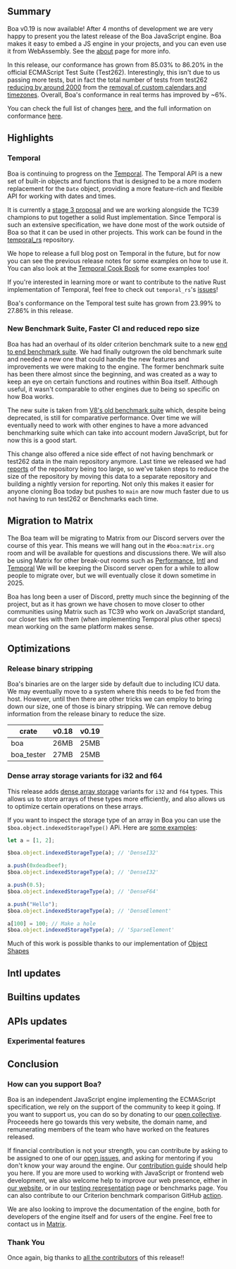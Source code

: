 <!-- ---
layout: post
tags: [post]
title: "Boa release v0.19"
author: Boa Developers
--- -->

## Summary

Boa v0.19 is now available! After 4 months of development we are very happy to present you the latest
release of the Boa JavaScript engine. Boa makes it easy to embed a JS engine in your projects, and
you can even use it from WebAssembly. See the [about](/about) page for more info.

In this release, our conformance has grown from 85.03% to 86.20% in the official ECMAScript Test Suite
(Test262). Interestingly, this isn't due to us passing more tests, but in fact the total number of tests from test262
[reducing by around 2000](https://github.com/tc39/test262/commit/ea2268aa4382013f5533b91f9ef50366ad065a86) from the [removal of custom calendars and timezones](https://github.com/tc39/proposal-temporal/issues/2826). Overall, Boa's conformance in real terms has improved by ~6%.

You can check the full list of changes [here][changelog], and the full information on conformance
[here][conformance].

## Highlights

### Temporal

Boa is continuing to progress on the [Temporal](https://github.com/tc39/proposal-temporal). The Temporal API is a new
set of built-in objects and functions that is designed to be a more modern replacement for the `Date`
object, providing a more feature-rich and flexible API for working with dates and times.

It is currently a [stage 3 proposal](https://tc39.es/proposal-temporal/docs/) and we are working
alongside the TC39 champions to put together a solid Rust implementation. Since Temporal is such an
extensive specification, we have done most of the work outside of Boa so that it can be used in other
projects. This work can be found in the [temporal_rs](https://github.com/boa-dev/temporal/) repository.

We hope to release a full blog post on Temporal in the future, but for now you can see the previous release notes for some examples on how to use it.
You can also look at the [Temporal Cook Book](https://tc39.es/proposal-temporal/docs/cookbook.html) for some examples too!

If you're interested in learning more or want to contribute to the native Rust implementation of
Temporal, feel free to check out `temporal_rs`'s [issues](https://github.com/boa-dev/temporal/issues)!

Boa's conformance on the Temporal test suite has grown from 23.99% to 27.86% in this release.

### New Benchmark Suite, Faster CI and reduced repo size

Boa has had an overhaul of its older criterion benchmark suite to a new [end to end benchmark suite](https://boajs.dev/benchmarks).
We had finally outgrown the old benchmark suite and needed a new one that could handle the new features and improvements we were making to the engine.
The former benchmark suite has been there almost since the beginning, and was created as a way to keep an eye on certain functions and routines within Boa itself. Although useful, it
wasn't comparable to other engines due to being so specific on how Boa works.

The new suite is taken from [V8's old benchmark suite](https://github.com/mozilla/arewefastyet/tree/master/benchmarks/v8-v7) which, despite being deprecated, is still for comparative performance.
Over time we will eventually need to work with other engines to have a more advanced benchmarking suite which can take into account modern JavaScript, but for now this is a good start.

This change also offered a nice side effect of not having benchmark or test262 data in the main repository anymore. Last time we released we had [reports](https://www.reddit.com/r/rust/comments/1b91ora/comment/ktue8rf/) of the repository being too large, so we've taken steps to reduce the size of the repository by moving this data to a separate repository and building a nightly version for reporting. Not only this makes it easier for anyone cloning Boa today but pushes to `main` are now much faster due to us not having to run test262 or Benchmarks each time.

## Migration to Matrix

The Boa team will be migrating to Matrix from our Discord servers over the course of this year. This means we will hang out in the `#boa:matrix.org` room and will be available for questions and discussions there. We will also be using Matrix for other break-out rooms such as [Performance](https://matrix.to/#/!odQJQiuPFJtUBzgoXY:matrix.org?via=matrix.org&via=mozilla.org), [Intl](https://matrix.to/#/!rsWLMsIzfquQAbDoak:matrix.org?via=matrix.org) and [Temporal](https://matrix.to/#/!DeQjFAUjAPAffIsCgq:matrix.org?via=matrix.org&via=mozilla.org&via=igalia.com) We will be keeping the Discord server open for a while to allow people to migrate over, but we will eventually close it down sometime in 2025.

Boa has long been a user of Discord, pretty much since the beginning of the project, but as it has grown we have chosen to move closer to other communities using Matrix such as TC39 who work on JavaScript standard, our closer ties with them (when implementing Temporal plus other specs) mean working on the same platform makes sense.

## Optimizations

### Release binary stripping

Boa's binaries are on the larger side by default due to including ICU data. We may eventually move to a system where this needs to be fed from the host. However, until then there are other tricks we can employ to bring down our size, one of those is binary stripping. We can remove debug information from the release binary to reduce the size.

| crate      | v0.18 | v0.19 |
| ---------- | ----- | ----- |
| boa        | 26MB  | 25MB  |
| boa_tester | 27MB  | 25MB  |

### Dense array storage variants for i32 and f64

This release adds [dense array storage](https://github.com/boa-dev/boa/pull/3760) variants for `i32` and `f64` types. This allows us to store arrays of these types more efficiently, and also allows us to optimize certain operations on these arrays.

If you want to inspect the storage type of an array in Boa you can use the `$boa.object.indexedStorageType()` APi. Here are [some examples](https://github.com/boa-dev/boa/blob/d3e539593fe206f18d44f20498cb54be15477a58/docs/boa_object.md#function-boaobjectindexedstoragetypeobject):

```js
let a = [1, 2];

$boa.object.indexedStorageType(a); // 'DenseI32'

a.push(0xdeadbeef);
$boa.object.indexedStorageType(a); // 'DenseI32'

a.push(0.5);
$boa.object.indexedStorageType(a); // 'DenseF64'

a.push("Hello");
$boa.object.indexedStorageType(a); // 'DenseElement'

a[100] = 100; // Make a hole
$boa.object.indexedStorageType(a); // 'SparseElement'
```

Much of this work is possible thanks to our implementation of [Object Shapes](https://github.com/boa-dev/boa/blob/main/docs/shapes.md)

###

## Intl updates

## Builtins updates

## APIs updates

### Experimental features

## Conclusion

### How can you support Boa?

Boa is an independent JavaScript engine implementing the ECMAScript specification, we rely on the
support of the community to keep it going. If you want to support us, you can do so by donating to
our [open collective]. Proceeeds here go towards this very website, the domain name, and remunerating
members of the team who have worked on the features released.

If financial contribution is not your strength, you can contribute by asking to be assigned to one of
our [open issues], and asking for mentoring if you don't know your way around the engine. Our
[contribution guide] should help you here. If you are more used to working with JavaScript or frontend
web development, we also welcome help to improve our web presence, either in [our website], or in our
[testing representation] page or benchmarks page. You can also contribute to our Criterion benchmark
comparison GitHub [action].

We are also looking to improve the documentation of the engine, both for developers of the engine
itself and for users of the engine. Feel free to contact us in [Matrix].

[open collective]: https://opencollective.com/boa
[open issues]: https://github.com/boa-dev/boa/issues?q=is%3Aopen+is%3Aissue+no%3Aassignee
[contribution guide]: https://github.com/boa-dev/boa/blob/main/CONTRIBUTING.md
[our website]: https://github.com/boa-dev/boa-dev.github.io
[testing representation]: https://github.com/boa-dev/boa/issues/820
[action]: https://github.com/boa-dev/criterion-compare-action
[Matrix]: https://matrix.to/#/#boa:matrix.org

### Thank You

Once again, big thanks to [all the contributors][contributors] of this release!!

[contributors]: https://github.com/boa-dev/boa/graphs/contributors?from=2023-07-08&to=2024-03-05&type=c
[changelog]: https://github.com/boa-dev/boa/blob/v0.18/CHANGELOG.md
[conformance]: https://boajs.dev/boa/test262/
[feed]: https://boajs.dev/blog/rss.xml
[collective]: https://opencollective.com/boa
[easy_issues]: https://github.com/boa-dev/boa/issues?q=is%3Aopen+is%3Aissue+label%3AE-Easy
[first_issues]: https://github.com/boa-dev/boa/issues?q=is%3Aopen+is%3Aissue+label%3A%22good+first+issue%22
